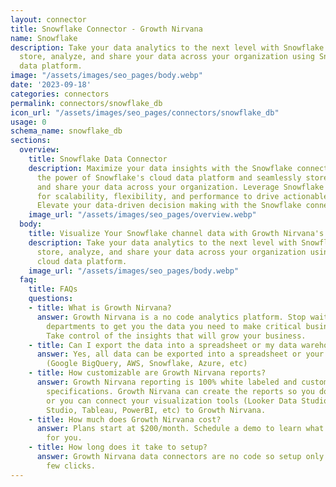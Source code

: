 ```yaml
---
layout: connector
title: Snowflake Connector - Growth Nirvana
name: Snowflake
description: Take your data analytics to the next level with Snowflake. Seamlessly
  store, analyze, and share your data across your organization using Snowflake's cloud
  data platform.
image: "/assets/images/seo_pages/body.webp"
date: '2023-09-18'
categories: connectors
permalink: connectors/snowflake_db
icon_url: "/assets/images/seo_pages/connectors/snowflake_db"
usage: 0
schema_name: snowflake_db
sections:
  overview:
    title: Snowflake Data Connector
    description: Maximize your data insights with the Snowflake connector. Unlock
      the power of Snowflake's cloud data platform and seamlessly store, analyze,
      and share your data across your organization. Leverage Snowflake's unique architecture
      for scalability, flexibility, and performance to drive actionable business intelligence.
      Elevate your data-driven decision making with the Snowflake connector.
    image_url: "/assets/images/seo_pages/overview.webp"
  body:
    title: Visualize Your Snowflake channel data with Growth Nirvana's Snowflake Connector
    description: Take your data analytics to the next level with Snowflake. Seamlessly
      store, analyze, and share your data across your organization using Snowflake's
      cloud data platform.
    image_url: "/assets/images/seo_pages/body.webp"
  faq:
    title: FAQs
    questions:
    - title: What is Growth Nirvana?
      answer: Growth Nirvana is a no code analytics platform. Stop waiting for other
        departments to get you the data you need to make critical business decisions.
        Take control of the insights that will grow your business.
    - title: Can I export the data into a spreadsheet or my data warehouse?
      answer: Yes, all data can be exported into a spreadsheet or your data warehouse
        (Google BigQuery, AWS, Snowflake, Azure, etc)
    - title: How customizable are Growth Nirvana reports?
      answer: Growth Nirvana reporting is 100% white labeled and customized to your
        specifications. Growth Nirvana can create the reports so you don’t have to
        or you can connect your visualization tools (Looker Data Studio/Google Data
        Studio, Tableau, PowerBI, etc) to Growth Nirvana.
    - title: How much does Growth Nirvana cost?
      answer: Plans start at $200/month. Schedule a demo to learn what plan is best
        for you.
    - title: How long does it take to setup?
      answer: Growth Nirvana data connectors are no code so setup only requires a
        few clicks.
---
```

